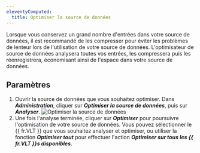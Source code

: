```yaml
---
eleventyComputed:
  title: Optimiser la source de données
---
```

Lorsque vous conservez un grand nombre d'entrées dans votre source de données, il est recommandé de les compresser pour éviter les problèmes de lenteur lors de l'utilisation de votre source de données. L'optimisateur de source de données analysera toutes vos entrées, les compressera puis les réenregistrera, économisant ainsi de l'espace dans votre source de données.

## Paramètres

1. Ouvrir la source de données que vous souhaitez optimiser. Dans ***Administration***, cliquer sur ***Optimiser la source de données***, puis sur ***Analyser***.
![Optimiser la source de données](https://cdnweb.devolutions.net/docs/fr/rdm/windows/clip10764.png)
1. Une fois l'analyse terminée, cliquer sur ***Optimiser*** pour poursuivre l'optimisation de votre source de données. Vous pouvez sélectionner le {{ fr.VLT }} que vous souhaitez analyser et optimiser, ou utiliser la fonction ***Optimiser tout*** pour effectuer l'action ***Optimiser sur tous les {{ fr.VLT }}s disponibles***.
